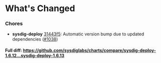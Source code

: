# What's Changed

### Chores
- **sysdig-deploy** [31443f5](https://github.com/sysdiglabs/charts/commit/31443f56140cdc34bb9b8fd9b954620f006d2e4b): Automatic version bump due to updated dependencies ([#1038](https://github.com/sysdiglabs/charts/issues/1038))

#### Full diff: https://github.com/sysdiglabs/charts/compare/sysdig-deploy-1.6.12...sysdig-deploy-1.6.13
